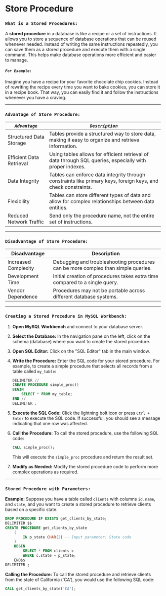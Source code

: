 # Store Procedure
### `What is a Stored Procedures:`
A **stored procedure** in a database is like a recipe or a set of instructions. It allows you to store a sequence of database operations that can be reused whenever needed. Instead of writing the same instructions repeatedly, you can save them as a stored procedure and execute them with a single command. This helps make database operations more efficient and easier to manage.

#### ***`For Example:`***
Imagine you have a recipe for your favorite chocolate chip cookies.  Instead of rewriting the recipe every time you want to bake cookies, you can store it in a recipe book. That way, you can easily find it and follow the instructions whenever you have a craving.

---

### `Advantage of Store Procedure:`
|  ***`Advantage`***                | ***`Description`***                                                                                        |
|--------------------------|---------------------------------------------------------------------------------------------------|
| Structured Data Storage  | Tables provide a structured way to store data, making it easy to organize and retrieve information.|
|Efficient Data Retrieval | Using tables allows for efficient retrieval of data through SQL queries, especially with proper indexes.|
| Data Integrity           | Tables can enforce data integrity through constraints like primary keys, foreign keys, and check constraints.|
| Flexibility              | Tables can store different types of data and allow for complex relationships between data entities.|
| Reduced Network Traffic              | Send only the procedure name, not the entire set of instructions.|

---
### `Disadvantage of Store Procedure:`
| **Disadvantage**         | **Description**                                                                                   |
|--------------------------|---------------------------------------------------------------------------------------------------|
| Increased Complexity   | Debugging and troubleshooting procedures can be more complex than simple queries.|
| Development Time     |Initial creation of procedures takes extra time compared to a single query.|
| Vendor Dependence         | Procedures may not be portable across different database systems.|

---

### `Creating a Stored Procedure in MySQL Workbench:`

1. **Open MySQL Workbench** and connect to your database server.

2. **Select the Database:** In the navigation pane on the left, click on the schema (database) where you want to create the stored procedure.

3. **Open SQL Editor:** Click on the "SQL Editor" tab in the main window.

4. **Write the Procedure:** Enter the SQL code for your stored procedure. For example, to create a simple procedure that selects all records from a table called `my_table`:

   ```sql
   DELIMITER //
   CREATE PROCEDURE simple_proc()
   BEGIN
       SELECT * FROM my_table;
   END //
   DELIMITER ;
   ```

5. **Execute the SQL Code:** Click the lightning bolt icon or press `Ctrl + Enter` to execute the SQL code. If successful, you should see a message indicating that one row was affected.

6. **Call the Procedure:** To call the stored procedure, use the following SQL code:

   ```sql
   CALL simple_proc();
   ```

   This will execute the `simple_proc` procedure and return the result set.

7. **Modify as Needed:** Modify the stored procedure code to perform more complex operations as required.

---

### `Stored Procedure with Parameters:`

**Example:** Suppose you have a table called `clients` with columns `id`, `name`, and `state`, and you want to create a stored procedure to retrieve clients based on a specific state.

```sql
DROP PROCEDURE IF EXISTS get_clients_by_state;
DELIMITER $$
CREATE PROCEDURE get_clients_by_state
    (
        IN p_state CHAR(2) -- Input parameter: State code
    )
    BEGIN
        SELECT * FROM clients c
        WHERE c.state = p_state;
    END$$
DELIMITER ;
```

**Calling the Procedure:** To call the stored procedure and retrieve clients from the state of California ('CA'), you would use the following SQL code:

```sql
CALL get_clients_by_state('CA');
```

